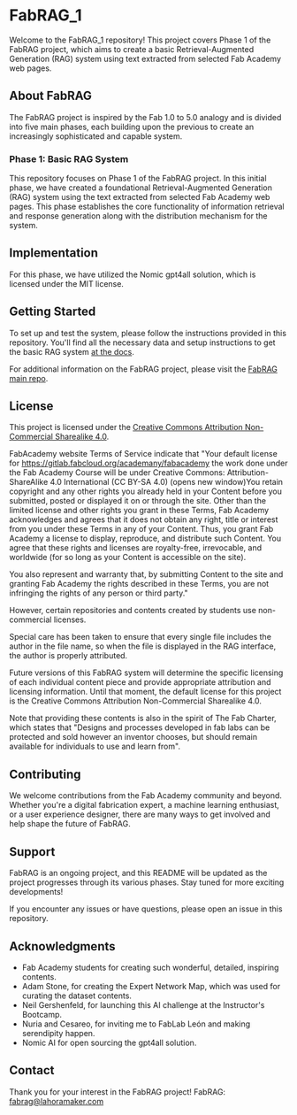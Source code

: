 # FabRAG_1

Welcome to the FabRAG_1 repository! This project covers Phase 1 of the FabRAG project, which aims to create a basic Retrieval-Augmented Generation (RAG) system using text extracted from selected Fab Academy web pages.

## About FabRAG

The FabRAG project is inspired by the Fab 1.0 to 5.0 analogy and is divided into five main phases, each building upon the previous to create an increasingly sophisticated and capable system.

### Phase 1: Basic RAG System

This repository focuses on Phase 1 of the FabRAG project. In this initial phase, we have created a foundational Retrieval-Augmented Generation (RAG) system using the text extracted from selected Fab Academy web pages. This phase establishes the core functionality of information retrieval and response generation along with the distribution mechanism for the system.

## Implementation

For this phase, we have utilized the Nomic gpt4all solution, which is licensed under the MIT license.

## Getting Started

To set up and test the system, please follow the instructions provided in this repository. You'll find all the necessary data and setup instructions to get the basic RAG system [at the docs](docs/setup_instructions.md).

For additional information on the FabRAG project, please visit the [FabRAG main repo](https://github.com/lahormaker/fabrag).

## License

This project is licensed under the [Creative Commons Attribution Non-Commercial Sharealike 4.0](https://creativecommons.org/licenses/by-nc-sa/4.0/).

FabAcademy website Terms of Service indicate that "Your default license for https://gitlab.fabcloud.org/academany/fabacademy the work done under the Fab Academy Course will be under Creative Commons: Attribution-ShareAlike 4.0 International (CC BY-SA 4.0) (opens new window)You retain copyright and any other rights you already held in your Content before you submitted, posted or displayed it on or through the site. Other than the limited license and other rights you grant in these Terms, Fab Academy acknowledges and agrees that it does not obtain any right, title or interest from you under these Terms in any of your Content. Thus, you grant Fab Academy a license to display, reproduce, and distribute such Content. You agree that these rights and licenses are royalty-free, irrevocable, and worldwide (for so long as your Content is accessible on the site).

You also represent and warranty that, by submitting Content to the site and granting Fab Academy the rights described in these Terms, you are not infringing the rights of any person or third party."

However, certain repositories and contents created by students use non-commercial licenses.

Special care has been taken to ensure that every single file includes the author in the file name, so when the file is displayed in the RAG interface, the author is properly attributed.

Future versions of this FabRAG system will determine the specific licensing of each individual content piece and provide appropriate attribution and licensing information. Until that moment, the default license for this project is the Creative Commons Attribution Non-Commercial Sharealike 4.0.

Note that providing these contents is also in the spirit of The Fab Charter, which states that "Designs and processes developed in fab labs can be protected and sold however an inventor chooses, but should remain available for individuals to use and learn from".

## Contributing

We welcome contributions from the Fab Academy community and beyond. Whether you're a digital fabrication expert, a machine learning enthusiast, or a user experience designer, there are many ways to get involved and help shape the future of FabRAG.

## Support

FabRAG is an ongoing project, and this README will be updated as the project progresses through its various phases. Stay tuned for more exciting developments!

If you encounter any issues or have questions, please open an issue in this repository.

## Acknowledgments

- Fab Academy students for creating such wonderful, detailed, inspiring contents.
- Adam Stone, for creating the Expert Network Map, which was used for curating the dataset contents.
- Neil Gershenfeld, for launching this AI challenge at the Instructor's Bootcamp.
- Nuria and Cesareo, for inviting me to FabLab León and making serendipity happen.
- Nomic AI for open sourcing the gpt4all solution.

## Contact

Thank you for your interest in the FabRAG project!
FabRAG: fabrag@lahoramaker.com